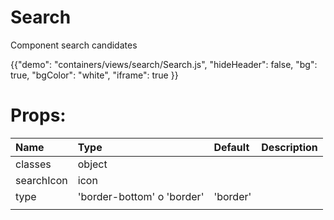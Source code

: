# Search

<p class="description">Component search candidates</p>

{{"demo": "containers/views/search/Search.js", "hideHeader": false, "bg": true, "bgColor": "white", "iframe": true }}

<h1>
Props:
</h1>

| Name                               |      Type      |  Default | Description   |
|:-----------------------------------|:---------------|:---------|:-------------| 
|   classes        | object       |       |               |
|    searchIcon       |    icon    |       |               |
|     type      |   'border-bottom' o 'border'    |  'border'     |               |
|           |        |       |               |
	

